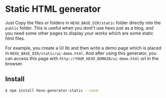 # Static HTML generator

Just Copy the files or folders in `HEXO_BASE_DIR/static` folder directly into the `public` folder. This is useful when 
you dont't use hexo just as a blog, and you need some other pages to display your works which are some static html files. 

For example, you create a UI lib and then write a demo page which is placed in `HEXO_BASE_DIR/static/ui-demo.html`. And after using this generator, you can access this page with `http://YOUR_HEXO_DOMAIN/ui-demo.html` url in the browser.

## Install

``` bash
$ npm install hexo-generator-static --save
```
